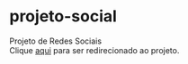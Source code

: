 # projeto-social
 Projeto de Redes Sociais
 <br>
Clique <a target="_blank" href="https://remotelucc.github.io/projeto-social/">aqui</a> para ser redirecionado ao projeto.